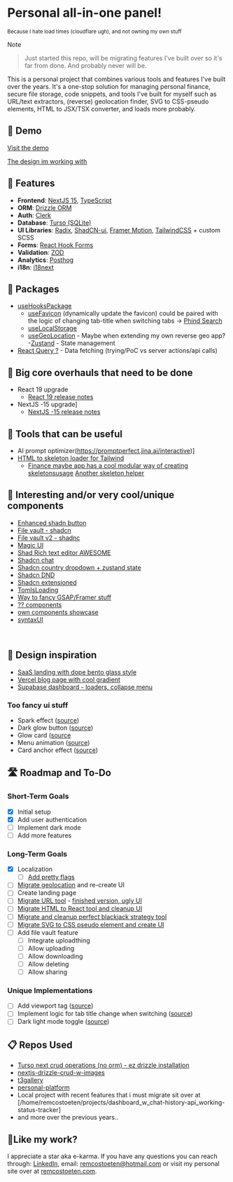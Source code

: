 # Personal all-in-one panel!

<small>Because I hate load times (cloudflare ugh), and not owning my own stuff</small>

> [!NOTE]

> Just started this repo, will be migrating features I've built over so it's far from done. And probably never will be.

This is a personal project that combines various tools and features I've built over the years. It's a one-stop solution for managing personal finance, secure file storage, code snippets, and tools I've built for myself such as URL/text extractors, (reverse) geolocation finder, SVG to CSS-pseudo elements, HTML to JSX/TSX converter, and loads more probably.

## 🚀 Demo

[Visit the demo](https://panel.remcostoeten.com)

[The design im working with](https://www.figma.com/community/file/1380305920742671237)
<br/>

## 🧐 Features

-   **Frontend**: [NextJS 15](https://nextjs.org/), [TypeScript](https://www.typescriptlang.org/)
-   **ORM**: [Drizzle ORM](https://github.com/drizzle-team/drizzle-orm)
-   **Auth**: [Clerk](https://clerk.dev/)
-   **Database**: [Turso (SQLite)](https://turso.tech/)
-   **UI Libraries**: [Radix](https://www.radix-ui.com/), [ShadCN-ui](https://shadcn.dev/), [Framer Motion](https://www.framer.com/motion/), [TailwindCSS](https://tailwindcss.com/) + custom SCSS
-   **Forms**: [React Hook Forms](https://react-hook-form.com/)
-   **Validation**: [ZOD](https://zod.dev/)
-   **Analytics**: [Posthog](https://posthog.com/)
-   **i18n**: [i18next](https://www.i18next.com/)
    <br/>

## 🐻 Packages

-   [useHooksPackage](https://usehooks.com/)
    -   [useFavicon](https://usehooks.com/useFavicon) (dynamically update the favicon)
        could be paired with the logic of changing tab-title when switching tabs -> [Phind Search](https://www.phind.com/search?cache=bop1542bh6cu90jan1hi6y4c)
    -   [useLocalStorage](https://usehooks.com/uselocalstorage)
    -   [useGeoLocation](https://usehooks.com/usegeolocation) - Maybe when extending my own reverse geo app?
    -[Zustand](https://zustand.surge.sh/) - State management<br/>
-   [React Query ?](https://react-query.tanstack.com/) - Data fetching (trying/PoC vs server actions/api calls)
    <br/>

## 🐻 Big core overhauls that need to be done

-   React 19 upgrade
    -   [React 19 release notes](https://reactjs.org/blog/2022/02/23/react-19.html#release-notes)
-   NextJS -15 upgrade]
    -   [NextJS -15 release notes](https://nextjs.org/blog/next-15#release-notes)

## 🐻 Tools that can be useful

-   AI prompt optimizer(https://promptperfect.jina.ai/interactive)]
-   [HTML to skeleton loader for Tailwind](https://gpt-skeleton.vercel.app/generate)
    -   [Finance maybe app has a cool modular way of creating skeletons](https://github.com/maybe-finance/maybe-archive/tree/main/libs/design-system/src/lib/LoadingPlaceholder)[usage]()
    [Another skeleton helper](https://mkfizi.dev/tailbone/)

## 🐻 Interesting and/or very cool/unique components

-   [Enhanced shadn button](https://enhanced-button.vercel.app/)
-   [File vault - shadcn](https://file-vault-delta.vercel.app/)
-   [File vault v2 - shadnc](https://uploader.sadmn.com/)
-   [Magic UI](https://magicui.design/)
-   [Shad Rich text editor AWESOME](https://github.com/udecode/plate)
-   [Shadcn chat](https://shadcn-chat.vercel.app/)
-   [Shadcn country dropdown + zustand state](https://github.com/Jayprecode/country-state-dropdown)
-   [Shadcn DND](https://github.com/Georgegriff/react-dnd-kit-tailwind-shadcn-ui)
-   [Shadcn extensioned](https://shadcn-extension.vercel.app/docs/file-upload)
-   [TomIsLoading](https://www.hover.dev/)
-   [Way to fancy GSAP/Framer stuff](https://blog.olivierlarose.com/tutorials)
-   [?? components](https://components.bridger.to/hero)
-   [own components showcase](https://github.com/remcostoeten/fancy-component-showcase)
-   [syntaxUI](https://syntaxui.com/)

<br/>

## 🐻 Design inspiration

-   [SaaS landing with dope bento glass style](https://www.hover.dev/templates/demo/the-startup)
-   [Vercel blog page with cool gradient](https://vercel.com/blog/deploy-summary)
-   [Supabase dashboard - loaders, collapse menu](https://supabase.com/dashboard/projects)

### Too fancy ui stuff

-   Spark effect ([source](https://codepen.io/hexagoncircle/details/bGZdWyw))
-   Dark glow button ([source](https://codepen.io/collinsworth/pen/zYepgqG))
-   Glow card ([source](https://codepen.io/jh3y/pen/MWxgJXY)
-   Menu animation ([source](https://codepen.io/jh3y/pen/GRapZqO))
-   Card anchor effect ([source](https://codepen.io/jh3y/pen/MWLyGxo))
    </br>

## 🛣️ Roadmap and To-Do

### Short-Term Goals

-   [x] Initial setup
-   [x] Add user authentication
-   [ ] Implement dark mode
-   [ ] Add more features

### Long-Term Goals

-   [x] Localization
    -   [ ] [Add pretty flags](https://flagpack.xyz/)
-   [ ] [Migrate geolocation](https://features.remcostoeten.com/geolocation) and re-create UI
-   [ ] Create landing page
-   [ ] [Migrate URL tool](https://url.remcostoeten.com/) - [finished version, ugly UI](https://vsc.remcostoeten.com/)
-   [ ] [Migrate HTML to React tool and cleanup UI](https://portfolio.remcostoeten.com/html-to-jsx)
-   [ ] [Migrate and cleanup perfect blackjack strategy tool](https://portfolio.remcostoeten.com/blackjack)
-   [ ] [Migrate SVG to CSS pseudo element and create UI]()
-   [ ] Add file vault feature
    -   [ ] Integrate uploadthing
    -   [ ] Allow uploading
    -   [ ] Allow downloading
    -   [ ] Allow deleting
    -   [ ] Allow sharing

### Unique Implementations

-   [ ] Add viewport tag ([source](https://www.youtube.com/shorts/YqAxXBrrryc))
-   [ ] Implement logic for tab title change when switching ([source](https://www.phind.com/search?cache=bop1542bh6cu90jan1hi6y4c))
-   [ ] Dark light mode toggle ([source](https://codepen.io/jh3y/pen/GRaWZrw))

<h2> 📋 Repos Used</h2>

-   [Turso next crud operations (no orm) - ez drizzle installation](https://github.com/remcostoeten/turso-nextjs-starter)
-   [nextjs-drizzle-crud-w-images](https://github.com/remcostoeten/nextjs-drizzle-crud-w-images-tfw-no-relation-ship-sad-pepe)
-   [t3gallery](https://github.com/remcostoeten/t3gallery)
-   [personal-platform](https://github.com/remcostoeten/personal-platform)
-   Local project with recent features that i must migrate sit over at [/home/remcostoeten/projects/dashboard_w_chat-history-api_working-status-tracker]
-   and more over the previous years..
    <br/>

<h2>💖Like my work?</h2>

I appreciate a star aka e-karma. If you have any questions you can reach through:
[LinkedIn](https://linkedin.com/in/remco-stoeten/), email: <a href="mailto:remcostoeten@hotmail.com">remcostoeten@hotmail.com</a>
or visit my personal site over at [remcostoeten.com](https://remcostoeten.com).
